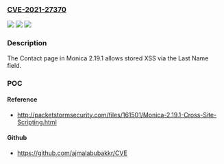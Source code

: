 ### [CVE-2021-27370](https://cve.mitre.org/cgi-bin/cvename.cgi?name=CVE-2021-27370)
![](https://img.shields.io/static/v1?label=Product&message=n%2Fa&color=blue)
![](https://img.shields.io/static/v1?label=Version&message=n%2Fa&color=blue)
![](https://img.shields.io/static/v1?label=Vulnerability&message=n%2Fa&color=brighgreen)

### Description

The Contact page in Monica 2.19.1 allows stored XSS via the Last Name field.

### POC

#### Reference
- http://packetstormsecurity.com/files/161501/Monica-2.19.1-Cross-Site-Scripting.html

#### Github
- https://github.com/ajmalabubakkr/CVE

